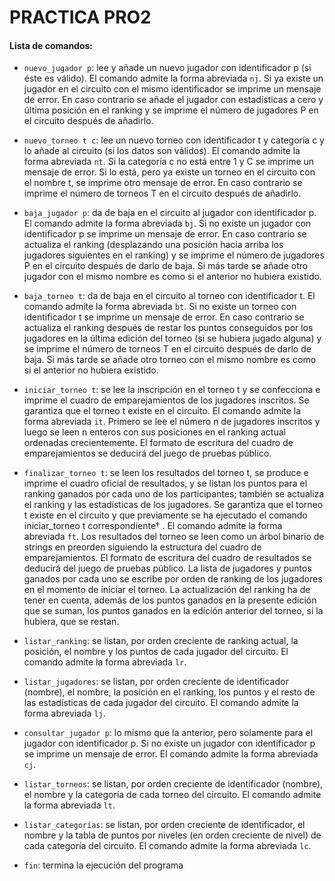 # PRACTICA PRO2

#### Lista de comandos:

- `nuevo_jugador p`: lee y añade un nuevo jugador con identificador p (si éste es
válido). El comando admite la forma abreviada `nj`. Si ya existe un jugador en el
circuito con el mismo identificador se imprime un mensaje de error. En caso contrario se añade el jugador con estadísticas a cero y última posición en el ranking y
se imprime el número de jugadores P en el circuito después de añadirlo.

- `nuevo_torneo t c`: lee un nuevo torneo con identificador t y categoría c y lo
añade al circuito (si los datos son válidos). El comando admite la forma abreviada
`nt`. Si la categoría c no está entre 1 y C se imprime un mensaje de error. Si lo está,
pero ya existe un torneo en el circuito con el nombre t, se imprime otro mensaje de
error. En caso contrario se imprime el número de torneos T en el circuito después
de añadirlo.

- `baja_jugador p`: da de baja en el circuito al jugador con identificador p. El comando admite la forma abreviada `bj`. Si no existe un jugador con identificador
p se imprime un mensaje de error. En caso contrario se actualiza el ranking (desplazando una posición hacia arriba los jugadores siguientes en el ranking) y se
imprime el número de jugadores P en el circuito después de darlo de baja. Si más
tarde se añade otro jugador con el mismo nombre es como si el anterior no hubiera
existido.

- `baja_torneo t`: da de baja en el circuito al torneo con identificador t. El comando
admite la forma abreviada `bt`. Si no existe un torneo con identificador t se imprime
un mensaje de error. En caso contrario se actualiza el ranking después de restar los
puntos conseguidos por los jugadores en la última edición del torneo (si se hubiera
jugado alguna) y se imprime el número de torneos T en el circuito después de
darlo de baja. Si más tarde se añade otro torneo con el mismo nombre es como si
el anterior no hubiera existido.

- `iniciar_torneo t`: se lee la inscripción en el torneo t y se confecciona e imprime
el cuadro de emparejamientos de los jugadores inscritos. Se garantiza que el torneo
t existe en el circuito. El comando admite la forma abreviada `it`. Primero se lee el
número n de jugadores inscritos y luego se leen n enteros con sus posiciones en
el ranking actual ordenadas crecientemente. El formato de escritura del cuadro de
emparejamientos se deducirá del juego de pruebas público.

- `finalizar_torneo t`: se leen los resultados del torneo t, se produce e imprime
el cuadro oficial de resultados, y se listan los puntos para el ranking ganados por
cada uno de los participantes; también se actualiza el ranking y las estadísticas de
los jugadores. Se garantiza que el torneo t existe en el circuito y que previamente
se ha ejecutado el comando iniciar_torneo t correspondiente†
. El comando
admite la forma abreviada `ft`. Los resultados del torneo se leen como un árbol
binario de strings en preorden siguiendo la estructura del cuadro de emparejamientos. El formato de escritura del cuadro de resultados se deducirá del juego de
pruebas público. La lista de jugadores y puntos ganados por cada uno se escribe
por orden de ranking de los jugadores en el momento de iniciar el torneo. La actualización del ranking ha de tener en cuenta, además de los puntos ganados en
la presente edición que se suman, los puntos ganados en la edición anterior del
torneo, si la hubiera, que se restan.

- `listar_ranking`: se listan, por orden creciente de ranking actual, la posición, el
nombre y los puntos de cada jugador del circuito. El comando admite la forma
abreviada `lr`.

- `listar_jugadores`: se listan, por orden creciente de identificador (nombre), el
nombre, la posición en el ranking, los puntos y el resto de las estadísticas de cada
jugador del circuito. El comando admite la forma abreviada `lj`.

- `consultar_jugador p`: lo mismo que la anterior, pero solamente para el jugador con identificador p. Si no existe un jugador con identificador p se imprime un
mensaje de error. El comando admite la forma abreviada `cj`.

- `listar_torneos`: se listan, por orden creciente de identificador (nombre), el
nombre y la categoría de cada torneo del circuito. El comando admite la forma
abreviada `lt`.

- `listar_categorías`: se listan, por orden creciente de identificador, el nombre y
la tabla de puntos por niveles (en orden creciente de nivel) de cada categoría del
circuito. El comando admite la forma abreviada `lc`.

- `fin`: termina la ejecución del programa


